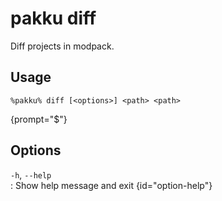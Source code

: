 # pakku diff

Diff projects in modpack.

## Usage

<snippet id="snippet-cmd">

```
%pakku% diff [<options>] <path> <path>
```
{prompt="$"}

</snippet>

## Options

<snippet id="snippet-options">

`-h`, `--help`                                        
: Show help message and exit
{id="option-help"}

</snippet>